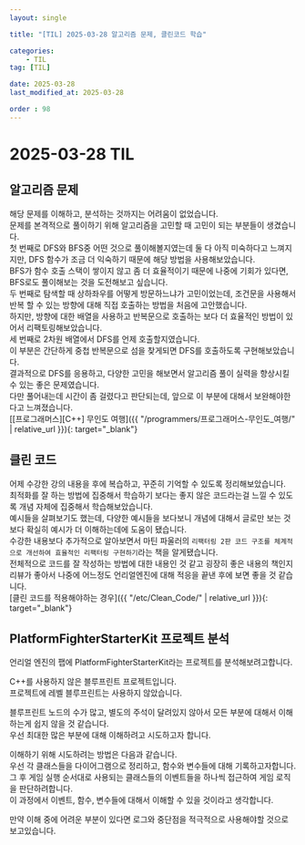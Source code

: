 ```yaml
---
layout: single

title: "[TIL] 2025-03-28 알고리즘 문제, 클린코드 학습"

categories:
    - TIL
tag: [TIL]

date: 2025-03-28
last_modified_at: 2025-03-28

order : 98
---
```


# 2025-03-28 TIL

## 알고리즘 문제

해당 문제를 이해하고, 분석하는 것까지는 어려움이 없었습니다.  
문제를 본격적으로 풀이하기 위해 알고리즘을 고민할 때 고민이 되는 부분들이 생겼습니다.  
첫 번째로 DFS와 BFS중 어떤 것으로 풀이해볼지였는데 둘 다 아직 미숙하다고 느껴지지만, DFS 함수가 조금 더 익숙하기 때문에 해당 방법을 사용해보았습니다.  
BFS가 함수 호출 스택이 쌓이지 않고 좀 더 효율적이기 때문에 나중에 기회가 있다면, BFS로도 풀이해보는 것을 도전해보고 싶습니다.  
두 번째로 탐색할 때 상하좌우를 어떻게 방문하느냐가 고민이었는데, 조건문을 사용해서 반복 할 수 있는 방향에 대해 직접 호출하는 방법을 처음에 고안했습니다.  
하지만, 방향에 대한 배열을 사용하고 반복문으로 호출하는 보다 더 효율적인 방법이 있어서 리팩토링해보았습니다.  
세 번째로 2차원 배열에서 DFS를 언제 호출할지였습니다.  
이 부분은 간단하게 중첩 반복문으로 섬을 찾게되면 DFS를 호출하도록 구현해보았습니다.  
결과적으로 DFS를 응용하고, 다양한 고민을 해보면서 알고리즘 풀이 실력을 향상시킬 수 있는 좋은 문제였습니다.  
다만 풀어내는데 시간이 좀 걸렸다고 판단되는데, 앞으로 이 부분에 대해서 보완해야한다고 느껴졌습니다.  
[[프로그래머스][C++] 무인도 여행]({{ "/programmers/프로그래머스-무인도_여행/" | relative_url }}){: target="_blank"}

## 클린 코드

어제 수강한 강의 내용을 후에 복습하고, 꾸준히 기억할 수 있도록 정리해보았습니다.  
최적화를 잘 하는 방법에 집중해서 학습하기 보다는 좋지 않은 코드라는걸 느낄 수 있도록 개념 자체에 집중해서 학습해보았습니다.  
예시들을 살펴보기도 했는데, 다양한 예시들을 보다보니 개념에 대해서 글로만 보는 것보다 확실히 예시가 더 이해하는데에 도움이 됐습니다.  
수강한 내용보다 추가적으로 알아보면서 마틴 파울러의 `리팩터링 2판 코드 구조를 체계적으로 개선하여 효율적인 리팩터링 구현하기`라는 책을 알게됐습니다.  
전체적으로 코드를 잘 작성하는 방법에 대한 내용인 것 같고 굉장히 좋은 내용의 책인지 리뷰가 좋아서 나중에 어느정도 언리얼엔진에 대해 적응을 끝낸 후에 보면 좋을 것 같습니다.  
[클린 코드를 적용해야하는 경우]({{ "/etc/Clean_Code/" | relative_url }}){: target="_blank"}

## PlatformFighterStarterKit 프로젝트 분석

언리얼 엔진의 팹에 PlatformFighterStarterKit라는 프로젝트를 분석해보려고합니다.

C++를 사용하지 않은 블루프린트 프로젝트입니다.  
프로젝트에 레벨 블루프린트는 사용하지 않았습니다.

블루프린트 노드의 수가 많고, 별도의 주석이 달려있지 않아서 모든 부분에 대해서 이해하는게 쉽지 않을 것 같습니다.  
우선 최대한 많은 부분에 대해 이해하려고 시도하고자 합니다.

이해하기 위해 시도하려는 방법은 다음과 같습니다.  
우선 각 클래스들을 다이어그램으로 정리하고, 함수와 변수들에 대해 기록하고자합니다.  
그 후 게임 실행 순서대로 사용되는 클래스들의 이벤트들을 하나씩 접근하여 게임 로직을 판단하려합니다.  
이 과정에서 이벤트, 함수, 변수들에 대해서 이해할 수 있을 것이라고 생각합니다.

만약 이해 중에 어려운 부분이 있다면 로그와 중단점을 적극적으로 사용해야할 것으로 보고있습니다.